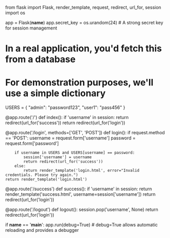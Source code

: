 from flask import Flask, render_template, request, redirect, url_for, session
import os

app = Flask(__name__)
app.secret_key = os.urandom(24) # A strong secret key for session management

# In a real application, you'd fetch this from a database
# For demonstration purposes, we'll use a simple dictionary
USERS = {
    "admin": "password123",
    "user1": "pass456"
}

@app.route('/')
def index():
    if 'username' in session:
        return redirect(url_for('success'))
    return redirect(url_for('login'))

@app.route('/login', methods=['GET', 'POST'])
def login():
    if request.method == 'POST':
        username = request.form['username']
        password = request.form['password']

        if username in USERS and USERS[username] == password:
            session['username'] = username
            return redirect(url_for('success'))
        else:
            return render_template('login.html', error="Invalid credentials. Please try again.")
    return render_template('login.html')

@app.route('/success')
def success():
    if 'username' in session:
        return render_template('success.html', username=session['username'])
    return redirect(url_for('login'))

@app.route('/logout')
def logout():
    session.pop('username', None)
    return redirect(url_for('login'))

if __name__ == '__main__':
    app.run(debug=True) # debug=True allows automatic reloading and provides a debugger
